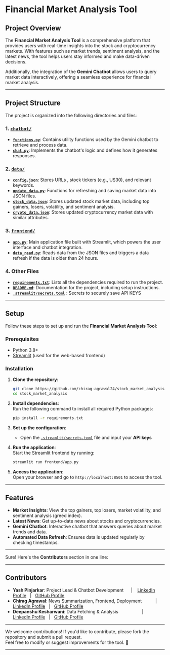 # Financial Market Analysis Tool  

## Project Overview  
The **Financial Market Analysis Tool** is a comprehensive platform that provides users with real-time insights into the stock and cryptocurrency markets. With features such as market trends, sentiment analysis, and the latest news, the tool helps users stay informed and make data-driven decisions.  

Additionally, the integration of the **Gemini Chatbot** allows users to query market data interactively, offering a seamless experience for financial market analysis.  


---

## Project Structure  

The project is organized into the following directories and files:

### 1. **[`chatbot/`](chatbot)**
   - **[`functions.py`](chatbot/functions.py)**: Contains utility functions used by the Gemini chatbot to retrieve and process data.  
   - **[`chat.py`](chatbot/chat.py)**: Implements the chatbot's logic and defines how it generates responses.  

### 2. **[`data/`](data)**
   - **[`config.json`](data/config.json)**: Stores URLs , stock tickers (e.g., US30), and relevant keywords.  
   - **[`update_data.py`](data/update_data.py)**: Functions for refreshing and saving market data into JSON files.  
   - **[`stock_data.json`](data/stock_data.json)**: Stores updated stock market data, including top gainers, losers, volatility, and sentiment analysis.  
   - **[`crypto_data.json`](data/crypto_data.json)**: Stores updated cryptocurrency market data with similar attributes.  

### 3. **[`frontend/`](frontend)**
   - **[`app.py`](frontend/app.py)**: Main application file built with Streamlit, which powers the user interface and chatbot integration.  
   - **[`data_read.py`](frontend/data_read.py)**: Reads data from the JSON files and triggers a data refresh if the data is older than 24 hours.  

### 4. **Other Files**
   - **[`requirements.txt`](requirements.txt)**: Lists all the dependencies required to run the project.  
   - **[`README.md`](README.md)**: Documentation for the project, including setup instructions.  
   - **[`.streamlit/secrets.toml`](.streamlit/secrets.toml)** : Secrets to securely save API KEYS


---

## Setup  

Follow these steps to set up and run the **Financial Market Analysis Tool**:  

### Prerequisites  
- Python 3.8+  
- [Streamlit](https://streamlit.io) (used for the web-based frontend)  

### Installation  

1. **Clone the repository**:  
   ```bash
   git clone https://github.com/chirag-agrawal24/stock_market_analysis.git
   cd stock_market_analysis
   ```  

2. **Install dependencies**:  
   Run the following command to install all required Python packages:  
   ```bash
   pip install -r requirements.txt
   ```  

3. **Set up the configuration**:  
   - Open the [`.streamlit/secrets.toml`](.streamlit/secrets.toml) file and input your **API keys**

4. **Run the application**:  
   Start the Streamlit frontend by running:  
   ```bash
   streamlit run frontend/app.py
   ```  

5. **Access the application**:  
   Open your browser and go to `http://localhost:8501` to access the tool.  

---

## Features  

- **Market Insights**: View the top gainers, top losers, market volatility, and sentiment analysis (greed index).  
- **Latest News**: Get up-to-date news about stocks and cryptocurrencies.  
- **Gemini Chatbot**: Interactive chatbot that answers queries about market trends and data.  
- **Automated Data Refresh**: Ensures data is updated regularly by checking timestamps.  

---

Sure! Here's the **Contributors** section in one line:

---

## Contributors  

- **Yash Pinjarkar**: Project Lead & Chatbot Development &nbsp;&nbsp;&nbsp;&nbsp;
              | &nbsp;&nbsp; [LinkedIn Profile](https://www.linkedin.com/in/yash-pinjarkar/) &nbsp;&nbsp;|&nbsp;&nbsp; [GitHub Profile](https://github.com/yashpinjarkar10)  
- **Chirag Agrawal**: News Summarization, Frontend, Deployment &nbsp;&nbsp;&nbsp;&nbsp; &nbsp;&nbsp;&nbsp;&nbsp;
| &nbsp;&nbsp; [LinkedIn Profile](https://www.linkedin.com/in/-chirag-agrawal-/) &nbsp;&nbsp;|&nbsp;&nbsp; [GitHub Profile](https://github.com/chirag-agrawal24)  
- **Deepanshu Kesharwani**:  Data Fetching & Analysis &nbsp;&nbsp;&nbsp;&nbsp;&nbsp;&nbsp;&nbsp;&nbsp;&nbsp;&nbsp;&nbsp;&nbsp;&nbsp;&nbsp;&nbsp;&nbsp;&nbsp;
  | &nbsp;&nbsp; [LinkedIn Profile](https://www.linkedin.com/in/deepanshu-kesharwani-0028b1191/) &nbsp;&nbsp;|&nbsp;&nbsp; [GitHub Profile](https://github.com/Dkesharwan)  



---

We welcome contributions! If you'd like to contribute, please fork the repository and submit a pull request.  
Feel free to modify or suggest improvements for the tool. 🚀  

---  

